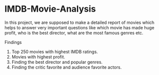 # IMDB-Movie-Analysis
In this project, we are supposed to make a detailed report of movies which helps to answer very important questions like which movie has made huge profit, who is the best director, what are the most famous genres etc.

Findings
1.	Top 250 movies with highest IMDB ratings.
2.	Movies with highest profit.
3.	Finding the best director and popular genres.
4.	Finding the critic favorite and audience favorite actors.
